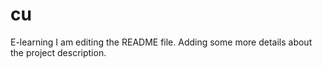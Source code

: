 # cu
E-learning
I am editing the README file. Adding some more details about the project description.

